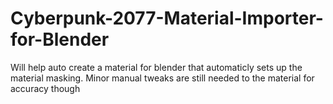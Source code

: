 # Cyberpunk-2077-Material-Importer-for-Blender
Will help auto create a material for blender that automaticly sets up the material masking. Minor manual tweaks are still needed to the material for accuracy though
